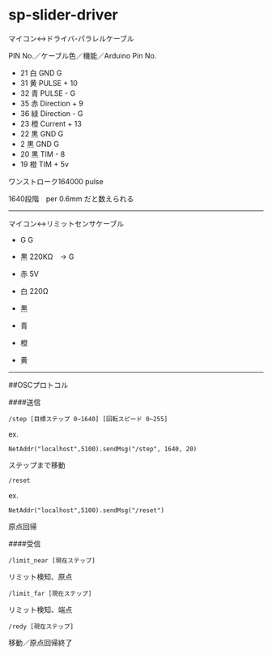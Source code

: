 sp-slider-driver
================

マイコン<->ドライバ-パラレルケーブル

PIN No.／ケーブル色／機能／Arduino Pin No.

- 21 白 GND   G
- 31 黄 PULSE +   10
- 32 青 PULSE -   G
- 35 赤 Direction +  9   
- 36 緑 Direction -  G
- 23 橙 Current +  13
- 22 黒 GND   G
- 2  黒 GND   G
- 20 黒 TIM -   8
- 19 橙 TIM +  5v



ワンストローク164000 pulse

1640段階　per 0.6mm だと数えられる


---------

マイコン<->リミットセンサケーブル

- G G
- 黒 220KΩ　-> G  
- 赤 5V 
- 白 220Ω   

- 黒
- 青
- 橙
- 黄


----------

##OSCプロトコル

####送信

```/step [目標ステップ 0~1640] [回転スピード 0~255] ```

ex.

``` NetAddr("localhost",5100).sendMsg("/step", 1640, 20) ```

ステップまで移動

```/reset  ```

ex.

```NetAddr("localhost",5100).sendMsg("/reset") ```

原点回帰


####受信

```/limit_near [現在ステップ] ```

リミット検知、原点


```/limit_far [現在ステップ] ```

リミット検知、端点


```/redy [現在ステップ] ```

移動／原点回帰終了





